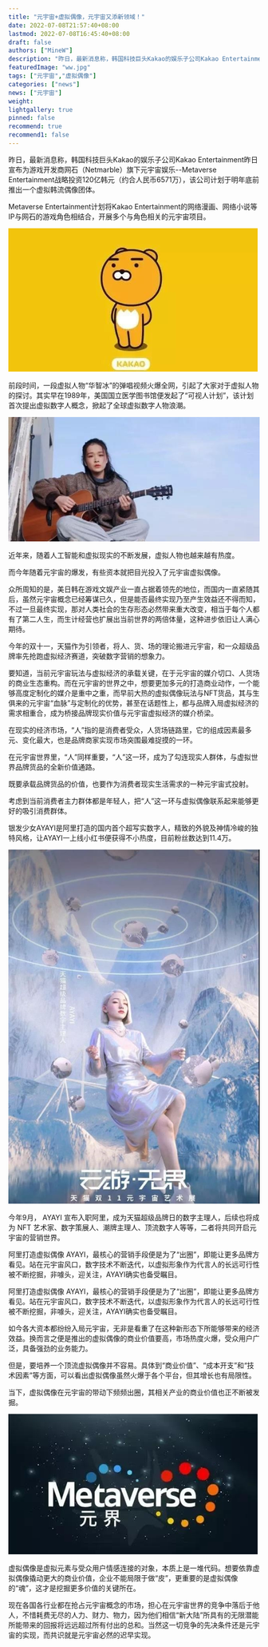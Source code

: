 ```yaml
---
title: "元宇宙+虚拟偶像，元宇宙又添新领域！"
date: 2022-07-08T21:57:40+08:00
lastmod: 2022-07-08T16:45:40+08:00
draft: false
authors: ["MineW"]
description: "昨日，最新消息称，韩国科技巨头Kakao的娱乐子公司Kakao Entertainment昨日宣布为游戏开发商网石（Netmarble）旗下元宇宙娱乐--Metaverse Entertainment战略投资120亿韩元（约合人民币6571万），该公司计划于明年底前推出一个虚拟韩流偶像团体。"
featuredImage: "ww.jpg"
tags: ["元宇宙","虚拟偶像"]
categories: ["news"]
news: ["元宇宙"]
weight: 
lightgallery: true
pinned: false
recommend: true
recommend1: false
---
```




昨日，最新消息称，韩国科技巨头Kakao的娱乐子公司Kakao Entertainment昨日宣布为游戏开发商网石（Netmarble）旗下元宇宙娱乐--Metaverse Entertainment战略投资120亿韩元（约合人民币6571万），该公司计划于明年底前推出一个虚拟韩流偶像团体。

Metaverse Entertainment计划将Kakao Entertainment的网络漫画、网络小说等IP与网石的游戏角色相结合，开展多个与角色相关的元宇宙项目。



![v2-218df8c06295b51d1da02b99c0ef82dc_720w](v2-218df8c06295b51d1da02b99c0ef82dc_720w.jpg)


前段时间，一段虚拟人物“华智冰”的弹唱视频火爆全网，引起了大家对于虚拟人物的探讨。其实早在1989年，美国国立医学图书馆便发起了“可视人计划”，该计划首次提出虚拟数字人概念，掀起了全球虚拟数字人物浪潮。



![v2-f1a7ec0cb64d7c5055cddfa0919d4303_720w](v2-f1a7ec0cb64d7c5055cddfa0919d4303_720w.jpg)


近年来，随着人工智能和虚拟现实的不断发展，虚拟人物也越来越有热度。

而今年随着元宇宙的爆发，有些资本就把目光投入了元宇宙虚拟偶像。

众所周知的是，美日韩在游戏文娱产业一直占据着领先的地位，而国内一直紧随其后，虽然元宇宙概念已经筹谋已久，但是能否最终实现乃至产生效益还不得而知，不过一旦最终实现，那对人类社会的生存形态必然带来重大改变，相当于每个人都有了第二人生，而生计经营也扩展出当前世界的两倍体量，这种进步依旧让人满心期待。

今年的双十一，天猫作为引领者，将人、货、场的理论搬进元宇宙，和一众超级品牌率先抢跑虚拟经济赛道，突破数字营销的想象力。

要知道，当前元宇宙玩法与虚拟经济的承载关键，在于元宇宙的媒介切口、人货场的商业生态重构。而在元宇宙的世界之中，想要更加多元的打造商业动作，一个能够高度定制化的媒介是重中之重，而早前大热的虚拟偶像玩法与NFT货品，其与生俱来的元宇宙“血脉”与定制化的优势，甚至在话题性上，都与品牌入局虚拟经济的需求相重合，成为桥接品牌现实价值与元宇宙虚拟经济的媒介桥梁。


在现实的经济市场，“人”指的是消费者受众，人货场链路里，它的组成因素最多元、变化最大，也是品牌商家实现市场突围最难捉摸的一环。

在元宇宙世界里，“人”同样重要，“人”这一环，成为了勾连现实人群体，与虚拟世界品牌货品的全新价值通路。

既要承载品牌货品的价值，也要作为消费者现实生活需求的一种元宇宙式投射。

考虑到当前消费者主力群体都是年轻人，把“人”这一环与虚拟偶像联系起来能够更好的吸引消费群体。

银发少女AYAYI是阿里打造的国内首个超写实数字人，精致的外貌及神情冷峻的独特风格，让AYAYI一上线小红书便获得不小热度，目前粉丝数达到11.4万。



![v2-6f65e6b9d52d7003c48fd47bdc78bc68_720w](v2-6f65e6b9d52d7003c48fd47bdc78bc68_720w.jpg)


今年9月， AYAYI 宣布入职阿里，成为天猫超级品牌日的数字主理人，后续也将成为 NFT 艺术家、数字策展人、潮牌主理人、顶流数字人等等，二者将共同开启元宇宙的营销世界。

阿里打造虚拟偶像 AYAYI，最核心的营销手段便是为了“出圈”，即能让更多品牌方看见。站在元宇宙风口，数字技术不断迭代，以虚拟形象作为代言人的长远可行性被不断挖掘，非噱头，迎关注，AYAYI确实也备受瞩目。

阿里打造虚拟偶像 AYAYI，最核心的营销手段便是为了“出圈”，即能让更多品牌方看见。站在元宇宙风口，数字技术不断迭代，以虚拟形象作为代言人的长远可行性被不断挖掘，非噱头，迎关注，AYAYI确实也备受瞩目。

如今各大资本都纷纷入局元宇宙，无非是看重了在这种新形态下所能够带来的经济效益。换而言之便是推出的虚拟偶像的商业价值要高，市场热度火爆，受众用户广泛，具备强劲的业务能力。

但是，要培养一个顶流虚拟偶像并不容易。具体到“商业价值”、“成本开支”和“技术因素”等方面，可以看出虚拟偶像虽然火爆于各个平台，但其增长也有局限性。

当下，虚拟偶像在元宇宙的带动下频频出圈，其相关产业的商业价值也正不断被发掘。



![v2-f813acb65d036eb7bff70c653b961e78_720w](v2-f813acb65d036eb7bff70c653b961e78_720w.jpg)


虚拟偶像是虚拟元素与受众用户情感连接的对象，本质上是一堆代码。想要依靠虚拟偶像撬动更大的商业价值，企业不能局限于做“皮”，更重要​的​是虚拟偶像的“魂”，这才是挖掘更多价值的关键所在。

现在各国各行业都在抢占元宇宙概念的市场，担心在元宇宙世界的竞争中落后于他人，不惜耗费无尽的人力、财力、物力，因为他们相信“新大陆”所具有的无限潜能所能带来的回报将远远超过所有付出的总和。当然这一切竞争的先决条件还是元宇宙的实现，而共识就是元宇宙必然的迟早实现。